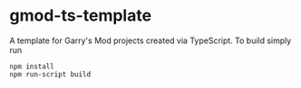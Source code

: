 # gmod-ts-template
A template for Garry's Mod projects created via TypeScript. To build simply run

```
npm install
npm run-script build
```
